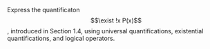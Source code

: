 Express the quantificaton $$\exist !x P(x)$$, introduced in Section 1.4, using universal quantifications, existential quantifications, and logical operators.

